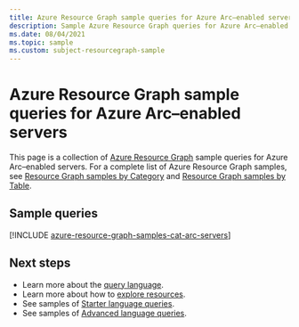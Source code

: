 ```yaml
---
title: Azure Resource Graph sample queries for Azure Arc–enabled servers
description: Sample Azure Resource Graph queries for Azure Arc–enabled servers showing use of resource types and tables to access Azure Arc–enabled servers related resources and properties.
ms.date: 08/04/2021
ms.topic: sample
ms.custom: subject-resourcegraph-sample
---
```

# Azure Resource Graph sample queries for Azure Arc–enabled servers

This page is a collection of [Azure Resource Graph](../../governance/resource-graph/overview.md)
sample queries for Azure Arc–enabled servers. For a complete list of Azure Resource Graph samples,
see
[Resource Graph samples by Category](../../governance/resource-graph/samples/samples-by-category.md)
and [Resource Graph samples by Table](../../governance/resource-graph/samples/samples-by-table.md).

## Sample queries

[!INCLUDE [azure-resource-graph-samples-cat-arc-servers](../../../includes/resource-graph/samples/bycat/azure-arc-enabled-servers.md)]

## Next steps

- Learn more about the [query language](../../governance/resource-graph/concepts/query-language.md).
- Learn more about how to [explore resources](../../governance/resource-graph/concepts/explore-resources.md).
- See samples of [Starter language queries](../../governance/resource-graph/samples/starter.md).
- See samples of [Advanced language queries](../../governance/resource-graph/samples/advanced.md).
